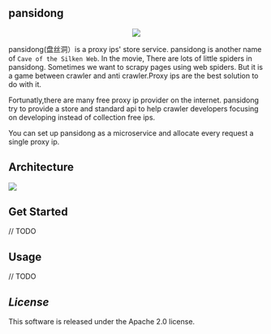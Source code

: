 ## pansidong
<p align="center">
    <a target="_blank" href="https://zh.wikipedia.org/wiki/%E7%9B%A4%E7%B5%B2%E6%B4%9E_(1967%E5%B9%B4%E9%9B%BB%E5%BD%B1)">
        <img src="http://upload.wikimedia.org/wikipedia/zh/8/81/Cave_of_the_Silken_Web.jpg" />
    </a>
</p> 

pansidong(盘丝洞）is a proxy ips' store service. pansidong is another name of `Cave of the Silken Web`. In the movie, There are lots of little spiders in pansidong. Sometimes we want to scrapy pages using web spiders. But it is a game between crawler and anti crawler.Proxy ips are the best solution to do with it. 

Fortunatly,there are many free proxy ip provider on the internet. pansidong try to provide a store and standard api to help crawler developers focusing on developing instead of collection free ips.

You can set up pansidong as a microservice and allocate every request a single proxy ip.

## Architecture 
<img src="https://moyuan.oss-cn-beijing.aliyuncs.com/pansidong/Architecture.png"/>

## Get Started  
// TODO 

## Usage 
// TODO 

## *License*
This software is released under the Apache 2.0 license.
